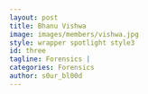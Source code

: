 ```yaml
---
layout: post
title: Bhanu Vishwa
image: images/members/vishwa.jpg
style: wrapper spotlight style3
id: three
tagline: Forensics | 
categories: Forensics
author: s0ur_bl00d
---
```

